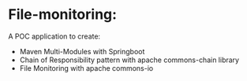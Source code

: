 # File-monitoring:

A POC application to create:
- Maven Multi-Modules with Springboot
- Chain of Responsibility pattern with apache commons-chain library
- File Monitoring with apache commons-io
